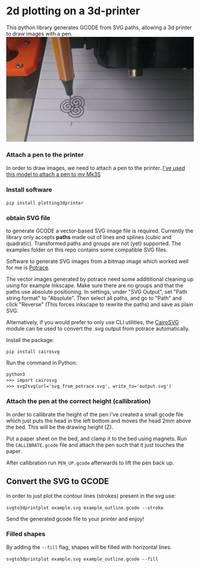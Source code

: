 # 2d plotting on a 3d-printer
This python library generates GCODE from SVG paths, allowing a 3d printer to draw images with a pen.
![Spirals plotted on Prusa MK3S](https://raw.githubusercontent.com/BuysDB/plotting3dprinter/master/examples/spiral/plotonmk3.jpg)

### Attach a pen to the printer
In order to draw images, we need to attach a pen to the printer.
[I've used this model to attach a pen to my Mk3S](https://www.prusaprinters.org/prints/42978-pen-plotter-adapter-for-prusa-mk3s/comments)

### Install software
`pip install plotting3dprinter`

### obtain SVG file
to generate GCODE a vector-based SVG image file is required.
Currently the library only accepts **paths** made out of lines and splines (cubic and quadratic).
Transformed paths and groups are not (yet) supported. The examples folder on this repo contains some compatible SVG files.

Software to generate SVG images from a bitmap image which worked well for me is [Potrace](http://potrace.sourceforge.net/).

The vector images generated by potrace need some addititional cleaning up using for example Inkscape. Make sure there are no groups and that the paths use absolute positioning. In settings, under "SVG Output", set "Path string format" to "Absolute". Then select all paths, and go to "Path" and click "Reverse" (This forces inkscape to rewrite the paths) and save as plain SVG.

Alternatively, if you would prefer to only use CLI utilities, the [CairoSVG](https://cairosvg.org/documentation/) module can be used to convert the .svg output from potrace automatically.

Install the package:
```
pip install cairosvg
```

Run the command in Python:
```
python3
>>> import cairosvg
>>> svg2svg(url='svg_from_potrace.svg', write_to='output.svg')
```

### Attach the pen at the correct height (callibration)
In order to callibrate the height of the pen I've created a small gcode file which just puts the head in the left bottom and moves the head 2mm above the bed. This will be the drawing height (Z).

Put a paper sheet on the bed, and clamp it to the bed using magnets. Run the `CALLIBRATE.gcode` file and attach the pen such that it just touches the paper.

After callibration run `PEN_UP.gcode` afterwards to lift the pen back up.

## Convert the SVG to GCODE
In order to just plot the contour lines (strokes) present in the svg use:

`svgto3dprintplot example.svg example_outline.gcode --stroke`

Send the generated gcode file to your printer and enjoy!

### Filled shapes
By adding the `--fill` flag, shapes will be filled with horizontal lines.

`svgto3dprintplot example.svg example_outline.gcode --fill`

